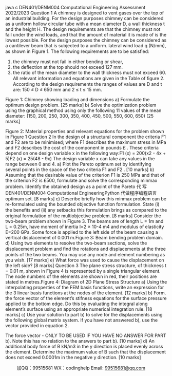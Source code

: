 java c
DEN401/DENM004 
Computational Engineering 
Assessment 2022/2023
Question 1 A chimney is designed to vent gases over the top of an industrial building.   For the design purposes   chimney   can   be   considered   as   a   uniform   hollow   circular   tube   with   a   mean   diameter   D,   a   wall   thickness t   and the   height   H.   The   design   requirements   are that the   chimney   must   not   fail   under   the wind loads, and that the amount of material it is made of is the lowest possible.   For the design   purposes the chimney can be considered as a cantilever beam that is subjected to a uniform. lateral   wind load q   (N/mm), as shown in Figure 1. The following requirements are to   be   satisﬁed:
1.   the chimney must not fail   in either   bending   or   shear,
2.   the deflection at the top   should   not   exceed   127   mm.
3.   the ratio of the mean diameter to the wall thickness must not   exceed   60.
All relevant information and equations are   given   in the   Table   of   ﬁgure 2. According to   the   design   requirements the ranges of values are D and t are:   150   ≤   D   ≤   650   mm   and   2   ≤   t   ≤   15   mm.

Figure   1:   Chimney showing loading and dimensions
a) Formulate the optimum design problem. [25 marks] 
b) Solve the optimization problem using   the   graphical   method   using   only   the   following   11   values
of the mean diameter:   (150, 200, 250, 300, 350,   400,   450,   500,   550,   600,   650) [25 marks]

Figure 2:   Material properties and relevant equations for the problem shown in   Figure 1 
Question 2 In   the   design   of   a   structural   component   the   criteria   F1       and   F2       are   to   be   minimised;   where   F1   describes   the   maximum   stress   in   MPa   and   F2      describes   the   cost   of the   component   in   pounds   £   .   These criteria depend on one design variable x   in   the   following   way:F1   (x) = 200(x2   -   4x +   5)F2   (x) = 25(48   -   9x) 
The design variable x   can take any values in the   range   between   0   and   4.
a) Plot the Pareto optimum set by identifying several points in the space of   the two criteria F1    and   F2   . [10 marks] 
b) Assuming that the desirable value of the criterion F1    is 250 MPa and that of the criterion F2      is   £500, formulate and solve the corresponding minmax problem.   Identify the   obtained   design   as   a point of the Pareto 代 写DEN401/DENM004 Computational EngineeringPython
代做程序编程语言optimum   set. [8 marks]
c) Describe   briefly   how   this   minmax   problem   can   be   re-formulated   using   the   bounded   objective   function   formulation.    State   (i)   the   beneﬁts   and   (ii)   any   setbacks   this   formulation   brings   as   compared to the original formulation of the multiobjective problem. [8 marks] Consider   the   two-beam   problem   shown   in Figure 3. The   beams are   of   length L   = 1m and L   = 0.25m,   have moment of   inertia I=2   ×   10-4    m4    and modulus of   elasticity E=200   GPa.   Some force is applied   to the left side of the beam causing a vertical   displacement   of   0.001   m.Figure 3:   Beam bending problem domain.
d) Using two elements to resolve the two-beam   sections,   solve   the   displacement   problem   and   ﬁnd   the rotations and displacements at   the   three   points   of the   two   beams.   You   may   use   any   node   and element numbering as   you   wish. [17 marks] 
e) What force was used to cause the displacement on   the   left   side? [8 marks]
Question 3 The   plane   stress   structure,   of thickness t   =   0.01   m,   shown   in   Figure 4 is   represented   by   a   single   triangular element.   The node numbers of the elements are shown in   red,   their   positions   are   stated   in metres.Figure 4:   Diagram of 2D Plane Stress Structure
a) Using   the   interpolating   properties   of the   FEM   basis   functions,   write   an   expression   for   the   3
linear basis functions at the nodes   of the element. [12 marks] 
b) Form. the force vector of the element’s stifness equations for the surface pressure applied   to the   bottom   edge.   Do this by evaluating the   integral   along   element’s   surface   using   an   appropriate   numerical integration rule. [18 marks] 
c) Use   your   solution   to   part   b)   to   solve   for   the   displacements   using   the   following   global   matrix   system.   If you have not answered b), use the vector provided in equation 2. 

The force vector - ONLY TO BE USED IF YOU HAVE NO ANSWER FOR PART b).   Note   this has no relation to the answers   to   part   b).
[10 marks] 
d) An   additional   body   force   of B   kN/m3 in the   y direction   is   placed   evenly   across the   element.   Determine the maximum value of B such that the displacement does not exceed 0.0001m in the   negative y   direction. [10 marks] 



         
加QQ：99515681  WX：codinghelp  Email: 99515681@qq.com
